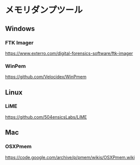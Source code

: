 # メモリダンプツール

## Windows

### FTK Imager

https://www.exterro.com/digital-forensics-software/ftk-imager

### WinPem

https://github.com/Velocidex/WinPmem

## Linux

### LiME

https://github.com/504ensicsLabs/LiME

## Mac

### OSXPmem

https://code.google.com/archive/p/pmem/wikis/OSXPmem.wiki
